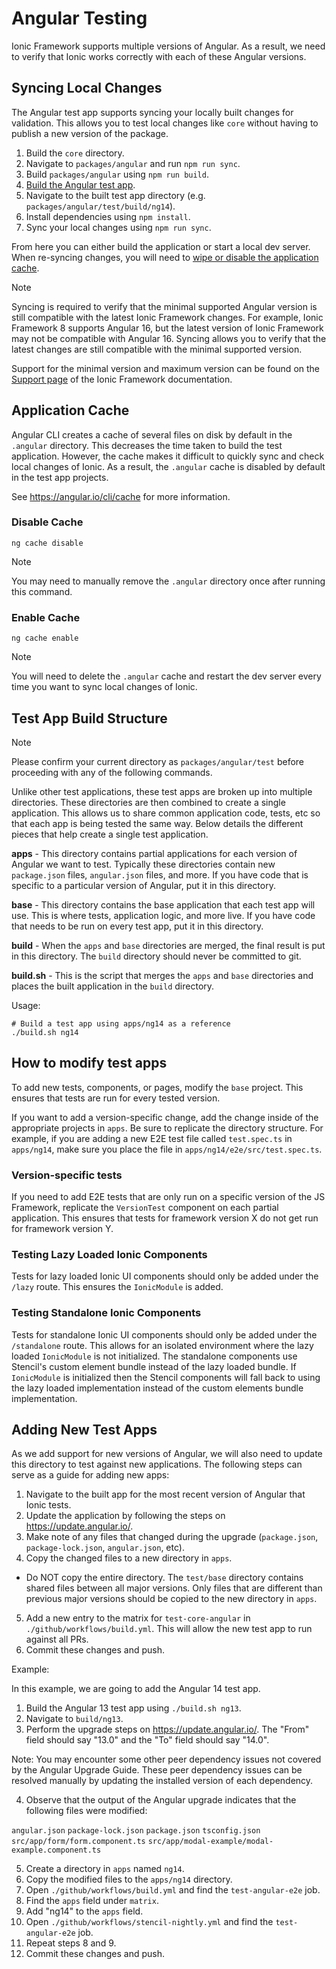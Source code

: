 # Angular Testing

Ionic Framework supports multiple versions of Angular. As a result, we need to verify that Ionic works correctly with each of these Angular versions.

## Syncing Local Changes

The Angular test app supports syncing your locally built changes for validation. This allows you to test local changes like `core` without having to publish a new version of the package.

1. Build the `core` directory.
2. Navigate to `packages/angular` and run `npm run sync`.
3. Build `packages/angular` using `npm run build`.
4. [Build the Angular test app](#test-app-build-structure).
5. Navigate to the built test app directory (e.g. `packages/angular/test/build/ng14`).
6. Install dependencies using `npm install`.
7. Sync your local changes using `npm run sync`.

From here you can either build the application or start a local dev server. When re-syncing changes, you will need to [wipe or disable the application cache](#application-cache).

> [!NOTE]
> Syncing is required to verify that the minimal supported Angular version is still compatible with the latest Ionic Framework changes.
> For example, Ionic Framework 8 supports Angular 16, but the latest version of Ionic Framework may not be compatible with Angular 16. Syncing allows you to verify that the latest changes are still compatible with the minimal supported version.
>
> Support for the minimal version and maximum version can be found on the [Support page](https://ionicframework.com/docs/reference/support#ionic-angular) of the Ionic Framework documentation.

## Application Cache

Angular CLI creates a cache of several files on disk by default in the `.angular` directory. This decreases the time taken to build the test application. However, the cache makes it difficult to quickly sync and check local changes of Ionic. As a result, the `.angular` cache is disabled by default in the test app projects.

See https://angular.io/cli/cache for more information.

### Disable Cache

```shell
ng cache disable
```

> [!NOTE]
> You may need to manually remove the `.angular` directory once after running this command.

### Enable Cache

```shell
ng cache enable
```

> [!NOTE]
> You will need to delete the `.angular` cache and restart the dev server every time you want to sync local changes of Ionic.

## Test App Build Structure

> [!NOTE]
> Please confirm your current directory as `packages/angular/test` before proceeding with any of the following commands.

Unlike other test applications, these test apps are broken up into multiple directories. These directories are then combined to create a single application. This allows us to share common application code, tests, etc so that each app is being tested the same way. Below details the different pieces that help create a single test application.

**apps** - This directory contains partial applications for each version of Angular we want to test. Typically these directories contain new `package.json` files, `angular.json` files, and more. If you have code that is specific to a particular version of Angular, put it in this directory.

**base** - This directory contains the base application that each test app will use. This is where tests, application logic, and more live. If you have code that needs to be run on every test app, put it in this directory.

**build** - When the `apps` and `base` directories are merged, the final result is put in this directory. The `build` directory should never be committed to git.

**build.sh** - This is the script that merges the `apps` and `base` directories and places the built application in the `build` directory.

Usage:

```shell
# Build a test app using apps/ng14 as a reference
./build.sh ng14
```

## How to modify test apps

To add new tests, components, or pages, modify the `base` project. This ensures that tests are run for every tested version.

If you want to add a version-specific change, add the change inside of the appropriate projects in `apps`. Be sure to replicate the directory structure. For example, if you are adding a new E2E test file called `test.spec.ts` in `apps/ng14`, make sure you place the file in `apps/ng14/e2e/src/test.spec.ts`.

### Version-specific tests

If you need to add E2E tests that are only run on a specific version of the JS Framework, replicate the `VersionTest` component on each partial application. This ensures that tests for framework version X do not get run for framework version Y.

### Testing Lazy Loaded Ionic Components

Tests for lazy loaded Ionic UI components should only be added under the `/lazy` route. This ensures the `IonicModule` is added.

### Testing Standalone Ionic Components

Tests for standalone Ionic UI components should only be added under the `/standalone` route. This allows for an isolated environment where the lazy loaded `IonicModule` is not initialized. The standalone components use Stencil's custom element bundle instead of the lazy loaded bundle. If `IonicModule` is initialized then the Stencil components will fall back to using the lazy loaded implementation instead of the custom elements bundle implementation.

## Adding New Test Apps

As we add support for new versions of Angular, we will also need to update this directory to test against new applications. The following steps can serve as a guide for adding new apps:

1. Navigate to the built app for the most recent version of Angular that Ionic tests.
2. Update the application by following the steps on https://update.angular.io/.
3. Make note of any files that changed during the upgrade (`package.json`, `package-lock.json`, `angular.json`, etc).
4. Copy the changed files to a new directory in `apps`.
  - Do NOT copy the entire directory. The `test/base` directory contains shared files between all major versions. Only files that are different than previous major versions should be copied to the new directory in `apps`.
5. Add a new entry to the matrix for `test-core-angular` in `./github/workflows/build.yml`. This will allow the new test app to run against all PRs.
6. Commit these changes and push.

Example:

In this example, we are going to add the Angular 14 test app.

1. Build the Angular 13 test app using `./build.sh ng13`.
2. Navigate to `build/ng13`.
3. Perform the upgrade steps on https://update.angular.io/. The "From" field should say "13.0" and the "To" field should say "14.0".

Note: You may encounter some other peer dependency issues not covered by the Angular Upgrade Guide. These peer dependency issues can be resolved manually by updating the installed version of each dependency.

4. Observe that the output of the Angular upgrade indicates that the following files were modified:

`angular.json`
`package-lock.json`
`package.json`
`tsconfig.json`
`src/app/form/form.component.ts`
`src/app/modal-example/modal-example.component.ts`

5. Create a directory in `apps` named `ng14`.
6. Copy the modified files to the `apps/ng14` directory.
7. Open `./github/workflows/build.yml` and find the `test-angular-e2e` job.
8. Find the `apps` field under `matrix`.
9. Add "ng14" to the `apps` field.
10. Open `./github/workflows/stencil-nightly.yml` and find the `test-angular-e2e` job.
11. Repeat steps 8 and 9.
12. Commit these changes and push.
